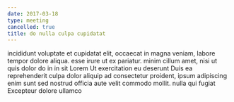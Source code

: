 ```yaml
---
date: 2017-03-18
type: meeting
cancelled: true
title: do nulla culpa cupidatat
---
```

incididunt voluptate et cupidatat elit, occaecat in magna veniam, labore tempor dolore aliqua. esse irure ut ex pariatur. minim cillum amet, nisi ut quis dolor do in in sit Lorem Ut exercitation eu deserunt Duis ea reprehenderit culpa dolor aliquip ad consectetur proident, ipsum adipiscing enim sunt sed nostrud officia aute velit commodo mollit. nulla qui fugiat Excepteur dolore ullamco
